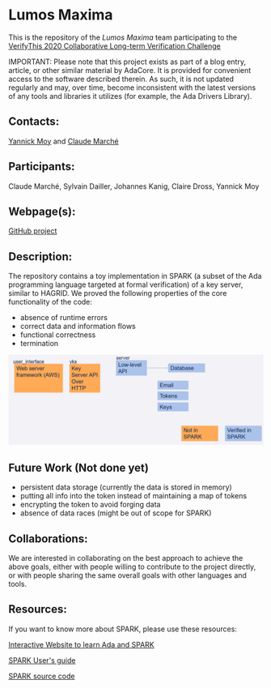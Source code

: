# Lumos Maxima
This is the repository of the *Lumos Maxima* team participating to the [VerifyThis 2020 Collaborative Long-term Verification Challenge](https://verifythis.github.io/)

IMPORTANT: Please note that this project exists as part of a blog entry,
article, or other similar material by AdaCore. It is provided for
convenient access to the software described therein. As such, it is not
updated regularly and may, over time, become inconsistent with the
latest versions of any tools and libraries it utilizes (for example, the
Ada Drivers Library).

## Contacts:
[Yannick Moy](mailto:"<lastname>@adacore.com") and [Claude Marché](mailto:"<firstname>.<lastname>@inria.fr")

## Participants:
Claude Marché, Sylvain Dailler, Johannes Kanig, Claire Dross, Yannick Moy

## Webpage(s):
[GitHub project](https://github.com/AdaCore/Lumos_Maxima)

## Description:

The repository contains a toy implementation in SPARK (a subset of the Ada
programming language targeted at formal verification) of a key server, similar
to HAGRID. We proved the following properties of the core functionality of the
code:

 - absence of runtime errors
 - correct data and information flows
 - functional correctness
 - termination

![Diagram for SPARK coverage](diagram.png?raw=true "Diagram for SPARK coverage")

## Future Work (Not done yet)

 - persistent data storage (currently the data is stored in memory)
 - putting all info into the token instead of maintaining a map of tokens
 - encrypting the token to avoid forging data
 - absence of data races (might be out of scope for SPARK)

## Collaborations:

We are interested in collaborating on the best approach to achieve the
above goals, either with people willing to contribute to the
project directly, or with people sharing the same overall goals
with other languages and tools.

## Resources:

If you want to know more about SPARK, please use these resources:

[Interactive Website to learn Ada and SPARK](https://learn.adacore.com/)

[SPARK User's guide](https://docs.adacore.com/spark2014-docs/html/ug/)

[SPARK source code](https://github.com/AdaCore/spark2014)
